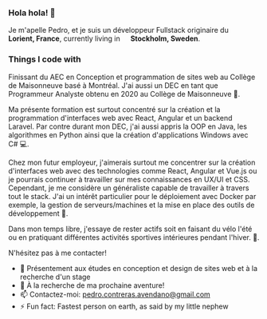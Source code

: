 ### Hola hola! 👋

<!--
**pcavendano/pcavendano** is a ✨ _special_ ✨ repository because its `README.md` (this file) appears on your GitHub profile.
-->

<p>Je m'apelle Pedro, et je suis un développeur Fullstack originaire du <img src="https://cdn-icons-png.flaticon.com/512/197/581707.png" width="13"/> <b>Lorient, France</b>, currently living in <img src="https://cdn-icons-png.flaticon.com/512/197/197564.png" width="13"/> <b>Stockholm, Sweden</b>. </p>
<h3>Things I code with</h3>

Finissant du AEC en Conception et programmation de sites web au Collège de Maisonneuve basé à Montréal. J'ai aussi un DEC en tant que Programmeur Analyste obtenu en 2020 au Collège de Maisonneuve :closed_book:.

Ma présente formation est surtout concentré sur la création et la programmation d'interfaces web avec React, Angular et un backend Laravel.
Par contre durant mon DEC, j'ai aussi appris la OOP en Java, les algorithmes en Python ainsi que la création d'applications Windows avec C# :computer:.

Chez mon futur employeur, j'aimerais surtout me concentrer sur la création d'interfaces web avec des technologies comme React, Angular et Vue.js ou je pourrais continuer à travailler sur mes connaissances  en UX/UI et CSS. Cependant, je me considère un généraliste capable de travailler à travers tout le stack. J'ai un intérêt particulier pour le déploiement avec Docker par exemple, la gestion de serveurs/machines et la mise en place des outils de développement :rocket:.

Dans mon temps libre, j'essaye de rester actifs soit en faisant du vélo l'été ou en pratiquant différentes activités sportives intérieures pendant l'hiver. :bicyclist:.

N'hésitez pas à me contacter!


- 🌱 Présentement aux études en conception et design de sites web et à la recherche d'un stage
- 🔭 À la recherche de ma prochaine aventure!
- 📫 Contactez-moi: pedro.contreras.avendano@gmail.com
- ⚡ Fun fact: Fastest person on earth, as said by my little nephew

